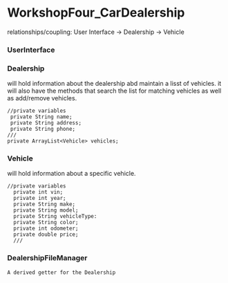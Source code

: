 # WorkshopFour_CarDealership

relationships/coupling:
User Interface -> Dealership -> Vehicle

### UserInterface

### Dealership
  will hold information about the dealership abd maintain a lisst of vehicles. 
  it will also have the methods that search the list for matching vehicles as well as add/remove vehicles.
 ```
//private variables
  private String name;
  private String address;
  private String phone;
///
private ArrayList<Vehicle> vehicles;
```
### Vehicle
  will hold information about a specific vehicle. 
```
//private variables
  private int vin;
  private int year;
  private String make;
  private String model;
  private String vehicleType:
  private String color;
  private int odometer;
  private double price;
  ///
  ```
### DealershipFileManager
```
A derived getter for the Dealership
```
